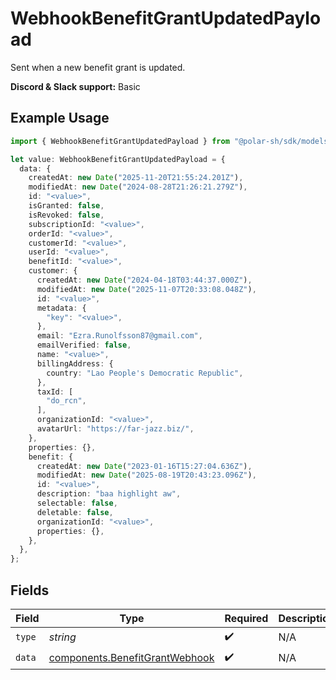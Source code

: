 # WebhookBenefitGrantUpdatedPayload

Sent when a new benefit grant is updated.

**Discord & Slack support:** Basic

## Example Usage

```typescript
import { WebhookBenefitGrantUpdatedPayload } from "@polar-sh/sdk/models/components";

let value: WebhookBenefitGrantUpdatedPayload = {
  data: {
    createdAt: new Date("2025-11-20T21:55:24.201Z"),
    modifiedAt: new Date("2024-08-28T21:26:21.279Z"),
    id: "<value>",
    isGranted: false,
    isRevoked: false,
    subscriptionId: "<value>",
    orderId: "<value>",
    customerId: "<value>",
    userId: "<value>",
    benefitId: "<value>",
    customer: {
      createdAt: new Date("2024-04-18T03:44:37.000Z"),
      modifiedAt: new Date("2025-11-07T20:33:08.048Z"),
      id: "<value>",
      metadata: {
        "key": "<value>",
      },
      email: "Ezra.Runolfsson87@gmail.com",
      emailVerified: false,
      name: "<value>",
      billingAddress: {
        country: "Lao People's Democratic Republic",
      },
      taxId: [
        "do_rcn",
      ],
      organizationId: "<value>",
      avatarUrl: "https://far-jazz.biz/",
    },
    properties: {},
    benefit: {
      createdAt: new Date("2023-01-16T15:27:04.636Z"),
      modifiedAt: new Date("2025-08-19T20:43:23.096Z"),
      id: "<value>",
      description: "baa highlight aw",
      selectable: false,
      deletable: false,
      organizationId: "<value>",
      properties: {},
    },
  },
};
```

## Fields

| Field                                                                            | Type                                                                             | Required                                                                         | Description                                                                      |
| -------------------------------------------------------------------------------- | -------------------------------------------------------------------------------- | -------------------------------------------------------------------------------- | -------------------------------------------------------------------------------- |
| `type`                                                                           | *string*                                                                         | :heavy_check_mark:                                                               | N/A                                                                              |
| `data`                                                                           | [components.BenefitGrantWebhook](../../models/components/benefitgrantwebhook.md) | :heavy_check_mark:                                                               | N/A                                                                              |